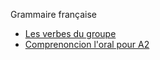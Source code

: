 Grammaire française 
* [Les verbes du groupe <venir>](lesverbesdugroupevenir.md)
* [Comprenoncion l'oral pour A2](french/dialogues.md)
